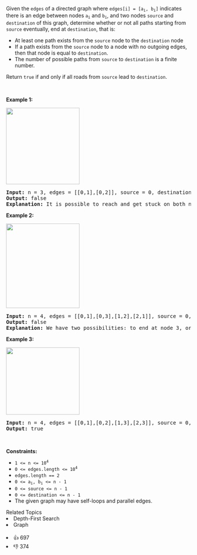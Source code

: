 <p>Given the <code>edges</code> of a directed graph where <code>edges[i] = [a<sub>i</sub>, b<sub>i</sub>]</code> indicates there is an edge between nodes <code>a<sub>i</sub></code> and <code>b<sub>i</sub></code>, and two nodes <code>source</code> and <code>destination</code> of this graph, determine whether or not all paths starting from <code>source</code> eventually, end at <code>destination</code>, that is:</p>

<ul> 
 <li>At least one path exists from the <code>source</code> node to the <code>destination</code> node</li> 
 <li>If a path exists from the <code>source</code> node to a node with no outgoing edges, then that node is equal to <code>destination</code>.</li> 
 <li>The number of possible paths from <code>source</code> to <code>destination</code> is a finite number.</li> 
</ul>

<p>Return <code>true</code> if and only if all roads from <code>source</code> lead to <code>destination</code>.</p>

<p>&nbsp;</p> 
<p><strong class="example">Example 1:</strong></p> 
<img alt="" src="https://assets.leetcode.com/uploads/2019/03/16/485_example_1.png" style="width: 200px; height: 208px;" /> 
<pre>
<strong>Input:</strong> n = 3, edges = [[0,1],[0,2]], source = 0, destination = 2
<strong>Output:</strong> false
<strong>Explanation:</strong> It is possible to reach and get stuck on both node 1 and node 2.
</pre>

<p><strong class="example">Example 2:</strong></p> 
<img alt="" src="https://assets.leetcode.com/uploads/2019/03/16/485_example_2.png" style="width: 200px; height: 230px;" /> 
<pre>
<strong>Input:</strong> n = 4, edges = [[0,1],[0,3],[1,2],[2,1]], source = 0, destination = 3
<strong>Output:</strong> false
<strong>Explanation:</strong> We have two possibilities: to end at node 3, or to loop over node 1 and node 2 indefinitely.
</pre>

<p><strong class="example">Example 3:</strong></p> 
<img alt="" src="https://assets.leetcode.com/uploads/2019/03/16/485_example_3.png" style="width: 200px; height: 183px;" /> 
<pre>
<strong>Input:</strong> n = 4, edges = [[0,1],[0,2],[1,3],[2,3]], source = 0, destination = 3
<strong>Output:</strong> true
</pre>

<p>&nbsp;</p> 
<p><strong>Constraints:</strong></p>

<ul> 
 <li><code>1 &lt;= n &lt;= 10<sup>4</sup></code></li> 
 <li><code>0 &lt;= edges.length &lt;= 10<sup>4</sup></code></li> 
 <li><code>edges.length == 2</code></li> 
 <li><code>0 &lt;= a<sub>i</sub>, b<sub>i</sub> &lt;= n - 1</code></li> 
 <li><code>0 &lt;= source &lt;= n - 1</code></li> 
 <li><code>0 &lt;= destination &lt;= n - 1</code></li> 
 <li>The given graph may have self-loops and parallel edges.</li> 
</ul>

<div><div>Related Topics</div><div><li>Depth-First Search</li><li>Graph</li></div></div><br><div><li>👍 697</li><li>👎 374</li></div>